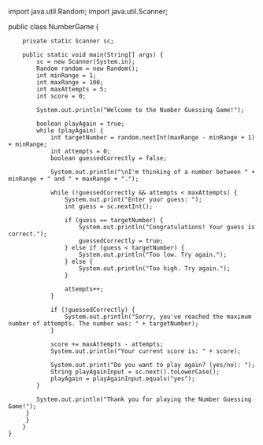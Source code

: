 
import java.util.Random;
import java.util.Scanner;


public class NumberGame {
	
	
	    private static Scanner sc;

		public static void main(String[] args) {
	        sc = new Scanner(System.in);
	        Random random = new Random();
	        int minRange = 1;
	        int maxRange = 100;
	        int maxAttempts = 5;
	        int score = 0;
	        
	        System.out.println("Welcome to the Number Guessing Game!");
	        
	        boolean playAgain = true;
	        while (playAgain) {
	            int targetNumber = random.nextInt(maxRange - minRange + 1) + minRange;
	            int attempts = 0;
	            boolean guessedCorrectly = false;
	            
	            System.out.println("\nI'm thinking of a number between " + minRange + " and " + maxRange + ".");
	            
	            while (!guessedCorrectly && attempts < maxAttempts) {
	                System.out.print("Enter your guess: ");
	                int guess = sc.nextInt();
	                
	                if (guess == targetNumber) {
	                    System.out.println("Congratulations! Your guess is correct.");
	                    guessedCorrectly = true;
	                } else if (guess < targetNumber) {
	                    System.out.println("Too low. Try again.");
	                } else {
	                    System.out.println("Too high. Try again.");
	                }
	                
	                attempts++;
	            }
	            
	            if (!guessedCorrectly) {
	                System.out.println("Sorry, you've reached the maximum number of attempts. The number was: " + targetNumber);
	            }
	            
	            score += maxAttempts - attempts;
	            System.out.println("Your current score is: " + score);
	            
	            System.out.print("Do you want to play again? (yes/no): ");
	            String playAgainInput = sc.next().toLowerCase();
	            playAgain = playAgainInput.equals("yes");
	        }
	        
	        System.out.println("Thank you for playing the Number Guessing Game!");
         }
         }
	    }
	}




